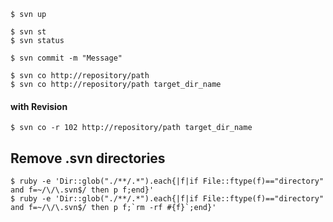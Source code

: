 
    $ svn up

    $ svn st
    $ svn status

    $ svn commit -m "Message"

    $ svn co http://repository/path
    $ svn co http://repository/path target_dir_name

#### with Revision
    $ svn co -r 102 http://repository/path target_dir_name

## Remove .svn directories

    $ ruby -e 'Dir::glob("./**/.*").each{|f|if File::ftype(f)=="directory" and f=~/\/\.svn$/ then p f;end}'
    $ ruby -e 'Dir::glob("./**/.*").each{|f|if File::ftype(f)=="directory" and f=~/\/\.svn$/ then p f;`rm -rf #{f}`;end}'

